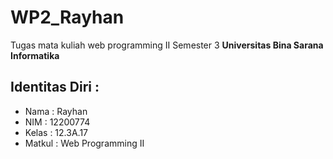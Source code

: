 # **WP2_Rayhan**
Tugas mata kuliah web programming II Semester 3 **Universitas Bina Sarana Informatika**
## Identitas Diri :

- Nama   : Rayhan
- NIM    : 12200774
- Kelas  : 12.3A.17
- Matkul : Web Programming II
